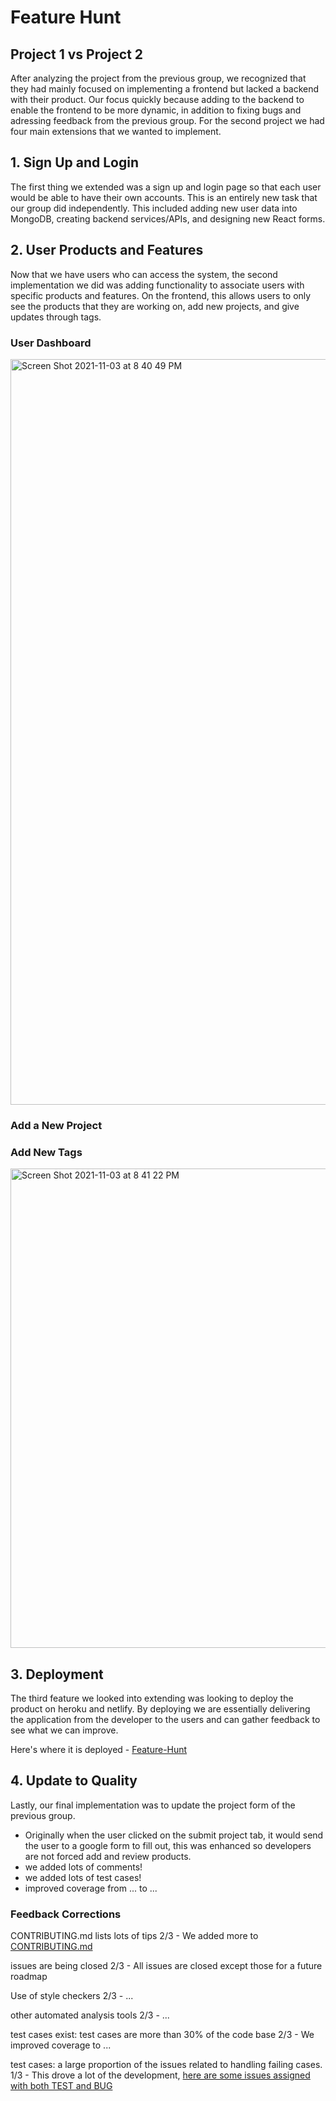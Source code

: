 # Feature Hunt
## Project 1 vs Project 2

After analyzing the project from the previous group, we recognized that they had mainly focused on implementing a frontend but lacked a backend with their product. 
Our focus quickly because adding to the backend to enable the frontend to be more dynamic, in addition to fixing bugs and adressing feedback from the previous group.
For the second project we had four main extensions that we wanted to implement. 

## 1. Sign Up and Login
The first thing we extended was a sign up and login page so that each user would be able to have their own accounts. This is an entirely new task that our group
did independently. This included adding new user data into MongoDB, creating backend services/APIs, and designing new React forms.

## 2. User Products and Features
Now that we have users who can access the system, the second implementation we did was adding functionality to associate users with specific products and features.
On the frontend, this allows users to only see the products that they are working on, add new projects, and give updates through tags.  
### User Dashboard
<img width="1193" alt="Screen Shot 2021-11-03 at 8 40 49 PM" src="https://user-images.githubusercontent.com/78971563/140238733-21b907a6-9085-46ab-a232-caef8d397e31.png">

### Add a New Project

### Add New Tags
<img width="767" alt="Screen Shot 2021-11-03 at 8 41 22 PM" src="https://user-images.githubusercontent.com/78971563/140238752-a6ebe8ab-942f-462e-94b6-5d3d4064115e.png">


## 3. Deployment
The third feature we looked into extending was looking to deploy the product on heroku and netlify. 
By deploying we are essentially delivering the application from the developer to the users and can gather feedback to see what we can improve. 

Here's where it is deployed - [Feature-Hunt](https://feature-hunt-25.netlify.app/)

## 4. Update to Quality
Lastly, our final implementation was to update the project form of the previous group. 
- Originally when the user clicked on the submit project tab, it would send the user to a google form to fill out, this was enhanced so developers are not forced add
and review products. 
- we added lots of comments!
- we added lots of test cases!
- improved coverage from ... to ... 

### Feedback Corrections
CONTRIBUTING.md lists lots of tips 2/3 - We added more to [CONTRIBUTING.md](https://github.com/CSC510-Group-25/feature-hunt/blob/main/CONTRIBUTING.md)

issues are being closed 2/3 - All issues are closed except those for a future roadmap

Use of style checkers 2/3 - ...

other automated analysis tools 2/3 - ...

test cases exist: test cases are more than 30% of the code base 2/3 - We improved coverage to ...

test cases: a large proportion of the issues related to handling failing cases. 1/3 - This drove a lot of the development, 
[here are some issues assigned with both TEST and BUG](https://github.com/CSC510-Group-25/feature-hunt/issues?q=is%3Aissue+label%3Abug+label%3Atest)

